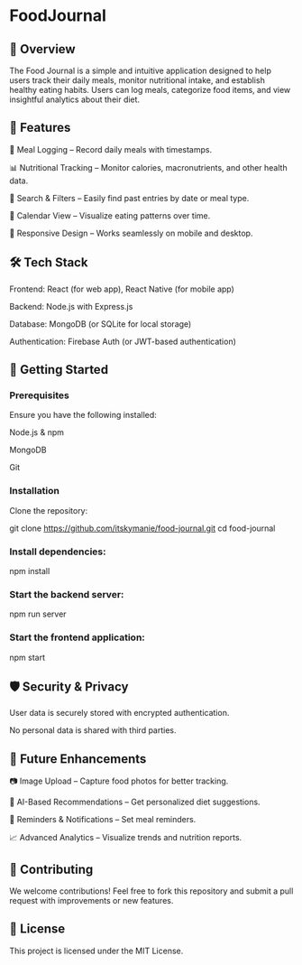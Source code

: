 # FoodJournal

## 📌 Overview

The Food Journal is a simple and intuitive application designed to help users track their daily meals, monitor nutritional intake, and establish healthy eating habits. Users can log meals, categorize food items, and view insightful analytics about their diet.

## 🚀 Features

📝 Meal Logging – Record daily meals with timestamps.

📊 Nutritional Tracking – Monitor calories, macronutrients, and other health data.

🔎 Search & Filters – Easily find past entries by date or meal type.

📅 Calendar View – Visualize eating patterns over time.

📱 Responsive Design – Works seamlessly on mobile and desktop.

## 🛠️ Tech Stack

Frontend: React (for web app), React Native (for mobile app)

Backend: Node.js with Express.js

Database: MongoDB (or SQLite for local storage)

Authentication: Firebase Auth (or JWT-based authentication)

## 🎯 Getting Started

### Prerequisites

Ensure you have the following installed:

Node.js & npm

MongoDB 

Git

### Installation

Clone the repository:

git clone https://github.com/itskymanie/food-journal.git
cd food-journal

### Install dependencies:

npm install

### Start the backend server:

npm run server

### Start the frontend application:

npm start

## 🛡️ Security & Privacy

User data is securely stored with encrypted authentication.

No personal data is shared with third parties.

## 🔮 Future Enhancements

📷 Image Upload – Capture food photos for better tracking.

🥗 AI-Based Recommendations – Get personalized diet suggestions.

🔔 Reminders & Notifications – Set meal reminders.

📈 Advanced Analytics – Visualize trends and nutrition reports.

## 🤝 Contributing

We welcome contributions! Feel free to fork this repository and submit a pull request with improvements or new features.

## 📜 License

This project is licensed under the MIT License.
